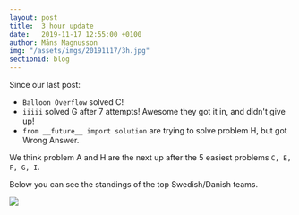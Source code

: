 ```yaml
---
layout: post
title:  3 hour update
date:   2019-11-17 12:55:00 +0100
author: Måns Magnusson
img: "/assets/imgs/20191117/3h.jpg"
sectionid: blog
---
```


Since our last post:
- `Balloon Overflow` solved C!
- `iiiii` solved G after 7 attempts! Awesome they got it in, and didn't give up!
- `from __future__ import solution` are trying to solve problem H, but got Wrong Answer.

We think problem A and H are the next up after the 5 easiest problems `C, E, F, G, I`.

Below you can see the standings of the top Swedish/Danish teams.

<img src="{{site.baseurl}}{{page.img}}" />
